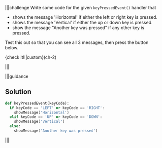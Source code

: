 |||challenge
Write some code for the given `keyPressedEvent()` handler that 

- shows the message 'Horizontal' if either the left or right key is pressed.
- shows the message 'Vertical' if either the up or down key is pressed.
- show the message "Another key was pressed" if any other key is pressed.

Test this out so that you can see all 3 messages, then press the button below.

{check it!!|custom}(ch-2)

|||

|||guidance
## Solution

```python
def keyPressedEvent(keyCode):
  if keyCode == 'LEFT' or keyCode == 'RIGHT':
    showMessage('Horizontal')
  elif keyCode == 'UP' or keyCode == 'DOWN':
    showMessage('Vertical')
  else:
    showMessage('Another key was pressed')
```
|||

